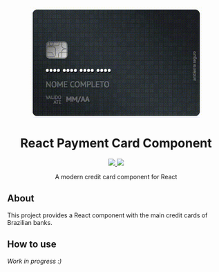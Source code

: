 <p align="center">
  <img src="card.gif" alt="React Payment Card Component" />
</p>
<h1 align="center">React Payment Card Component</h1>

<p align="center">
  <a href="https://travis-ci.org/pagarme/react-payment-card-component" target="_blank">
    <img src="https://travis-ci.org/pagarme/react-payment-card-component.svg?branch=master">
  </a>
  <a href="https://github.com/pagarme/react-payment-card-component/blob/master/LICENSE" target="_blank">
    <img src="https://img.shields.io/github/license/mashape/apistatus.svg">
  </a>
</p>

<p align="center">
  A modern credit card component for React
</p>

## About
This project provides a React component with the main credit cards of Brazilian banks.

## How to use
_Work in progress :)_
